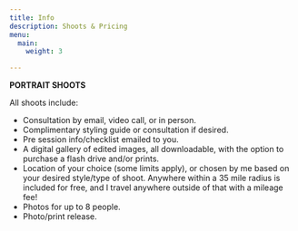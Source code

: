 ```yaml
---
title: Info
description: Shoots & Pricing
menu:
  main:
    weight: 3

---
```

**PORTRAIT SHOOTS**

All shoots include:

* Consultation by email, video call, or in person.
* Complimentary styling guide or consultation if desired.
* Pre session info/checklist emailed to you.
* A digital gallery of edited images, all downloadable, with the option to purchase a flash drive and/or prints.
* Location of your choice (some limits apply), or chosen by me based on your desired style/type of shoot. Anywhere within a 35 mile radius is included for free, and I travel anywhere outside of that with a mileage fee!
* Photos for up to 8 people.
* Photo/print release.